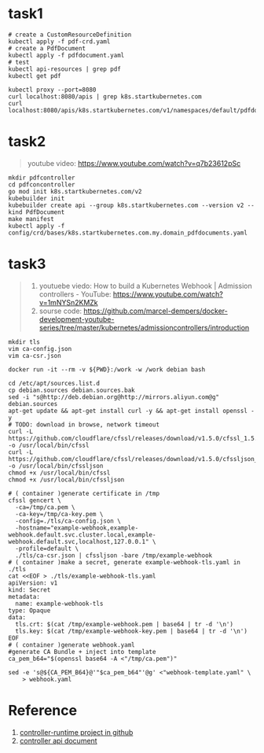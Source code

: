

# task1
> 

```shell
# create a CustomResourceDefinition
kubectl apply -f pdf-crd.yaml
# create a PdfDocument
kubectl apply -f pdfdocument.yaml
# test
kubectl api-resources | grep pdf
kubectl get pdf

kubectl proxy --port=8080
curl localhost:8080/apis | grep k8s.startkubernetes.com
curl localhost:8080/apis/k8s.startkubernetes.com/v1/namespaces/default/pdfdocuments

```

# task2
> youtube video: https://www.youtube.com/watch?v=q7b23612pSc

```shell
mkdir pdfcontroller
cd pdfconcontroller
go mod init k8s.startkubernetes.com/v2
kubebuilder init
kubebuilder create api --group k8s.startkubernetes.com --version v2 --kind PdfDocument
make manifest
kubectl apply -f config/crd/bases/k8s.startkubernetes.com.my.domain_pdfdocuments.yaml

```

# task3

> 1. youtuebe viedo: How to build a Kubernetes Webhook | Admission controllers - YouTube: https://www.youtube.com/watch?v=1mNYSn2KMZk
> 2. sourse code: https://github.com/marcel-dempers/docker-development-youtube-series/tree/master/kubernetes/admissioncontrollers/introduction


```shell
mkdir tls
vim ca-config.json
vim ca-csr.json

docker run -it --rm -v ${PWD}:/work -w /work debian bash

cd /etc/apt/sources.list.d
cp debian.sources debian.sources.bak
sed -i "s@http://deb.debian.org@http://mirrors.aliyun.com@g" debian.sources
apt-get update && apt-get install curl -y && apt-get install openssl -y
# TODO: download in browse, network timeout
curl -L https://github.com/cloudflare/cfssl/releases/download/v1.5.0/cfssl_1.5.0_linux_amd64 -o /usr/local/bin/cfssl
curl -L https://github.com/cloudflare/cfssl/releases/download/v1.5.0/cfssljson_1.5.0_linux_amd64 -o /usr/local/bin/cfssljson
chmod +x /usr/local/bin/cfssl
chmod +x /usr/local/bin/cfssljson

# ( container )generate certificate in /tmp
cfssl gencert \
  -ca=/tmp/ca.pem \
  -ca-key=/tmp/ca-key.pem \
  -config=./tls/ca-config.json \
  -hostname="example-webhook,example-webhook.default.svc.cluster.local,example-webhook.default.svc,localhost,127.0.0.1" \
  -profile=default \
  ./tls/ca-csr.json | cfssljson -bare /tmp/example-webhook
# ( container )make a secret, generate example-webhook-tls.yaml in ./tls
cat <<EOF > ./tls/example-webhook-tls.yaml
apiVersion: v1
kind: Secret
metadata:
  name: example-webhook-tls
type: Opaque
data:
  tls.crt: $(cat /tmp/example-webhook.pem | base64 | tr -d '\n')
  tls.key: $(cat /tmp/example-webhook-key.pem | base64 | tr -d '\n') 
EOF
# ( container )generate webhook.yaml
#generate CA Bundle + inject into template
ca_pem_b64="$(openssl base64 -A <"/tmp/ca.pem")"

sed -e 's@${CA_PEM_B64}@'"$ca_pem_b64"'@g' <"webhook-template.yaml" \
    > webhook.yaml

```


# Reference

1. [controller-runtime project in github](https://github.com/kubernetes-sigs/controller-runtime)
2. [controller api document](https://pkg.go.dev/sigs.k8s.io/controller-runtime/pkg/manager#section-documentation)
